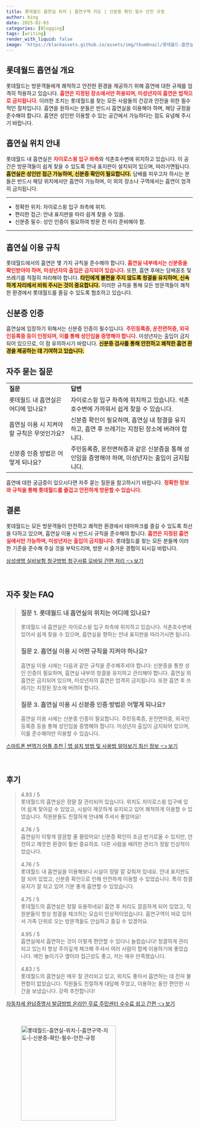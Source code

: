 ```yaml
---
title: 롯데월드 흡연실 위치 | 흡연구역 지도 | 신분증 확인 필수 안전 규정
author: bing
date: 2025-02-03
categories: [Blogging]
tags: [writing]
render_with_liquid: false
image: 'https://blackassets.github.io/assets/img/thumbnail/롯데월드-흡연실-위치-|-흡연구역-지도-|-신분증-확인-필수-안전-규정.webp'
---
```



<h2 id='롯데월드 흡연실 개요'>롯데월드 흡연실 개요</h2>

<p>롯데월드는 방문객들에게 쾌적하고 안전한 환경을 제공하기 위해 흡연에 대한 규제를 엄격히 적용하고 있습니다. <b><span style="color: #ee2323;">흡연은 지정된 장소에서만 허용되며, 미성년자의 흡연은 법적으로 금지됩니다.</span></b> 이러한 조치는 롯데월드를 찾는 모든 사람들의 건강과 안전을 위한 필수적인 절차입니다. 흡연을 원하시는 분들은 반드시 흡연실을 이용해야 하며, 해당 규정을 준수해야 합니다. 흡연은 성인만 이용할 수 있는 공간에서 가능하다는 점도 유념해 주시기 바랍니다.</p>

<h2 id='흡연실 위치 안내'>흡연실 위치 안내</h2>

<p>롯데월드 내 흡연실은 <b><span style="color: #ee2323;">자이로스윙 입구 좌측</span></b>와 석촌호수변에 위치하고 있습니다. 이 공간은 방문객들이 쉽게 찾을 수 있도록 안내 표지판이 설치되어 있으며, 따라가면됩니다. <b><span style="background-color: #ffe066;">흡연실은 성인만 접근 가능하며, 신분증 확인이 필요합니다.</span></b> 담배를 피우고자 하시는 분들은 반드시 해당 위치에서만 흡연이 가능하며, 이 외의 장소나 구역에서는 흡연이 엄격히 금지됩니다.</p>

<hr />

<ul>
    <li>정확한 위치: 자이로스윙 입구 좌측에 위치.</li>
    <li>편리한 접근: 안내 표지판을 따라 쉽게 찾을 수 있음.</li>
    <li>신분증 필수: 성인 인증이 필요하여 방문 전 미리 준비해야 함.</li>
</ul>

<hr />

<h2 id='흡연실 이용 규칙'>흡연실 이용 규칙</h2>

<p>롯데월드에서의 흡연은 몇 가지 규칙을 준수해야 합니다. <b><span style="color: #ee2323;">흡연실 내부에서는 신분증을 확인받아야 하며, 미성년자의 출입은 금지되어 있습니다.</span></b> 또한, 흡연 후에는 담배꽁초 및 쓰레기를 적절히 처리해야 합니다. <b><span style="background-color: #ffe066;">타인에게 불편을 주지 않도록 청결을 유지하며, 신속하게 자리에서 비워 주시는 것이 중요합니다.</span></b> 이러한 규칙을 통해 모든 방문객들이 쾌적한 환경에서 롯데월드를 즐길 수 있도록 협조하고 있습니다.</p>

<h2 id='신분증 인증'>신분증 인증</h2>

<p>흡연실에 입장하기 위해서는 신분증 인증이 필수입니다. <b><span style="color: #ee2323;">주민등록증, 운전면허증, 외국인등록증 등이 인정되며, 이를 통해 성인임을 증명해야 합니다.</span></b> 미성년자는 출입이 금지되어 있으므로, 이 점 유의하시기 바랍니다. <b><span style="background-color: #ffe066;">신분증 검사를 통해 안전하고 쾌적한 흡연 환경을 제공하는 데 기여하고 있습니다.</span></b></p>

<h2 id='자주 묻는 질문'>자주 묻는 질문</h2>

<table>
    <tr>
        <td><b>질문</b></td>
        <td><b>답변</b></td>
    </tr>
    <tr>
        <td>롯데월드 내 흡연실은 어디에 있나요?</td>
        <td>자이로스윙 입구 좌측에 위치하고 있습니다. 석촌호수변에 가까워서 쉽게 찾을 수 있습니다.</td>
    </tr>
    <tr>
        <td>흡연실 이용 시 지켜야 할 규칙은 무엇인가요?</td>
        <td>신분증 확인이 필요하며, 흡연실 내 청결을 유지하고, 흡연 후 쓰레기는 지정된 장소에 버려야 합니다.</td>
    </tr>
    <tr>
        <td>신분증 인증 방법은 어떻게 되나요?</td>
        <td>주민등록증, 운전면허증과 같은 신분증을 통해 성인임을 증명해야 하며, 미성년자는 출입이 금지됩니다.</td>
    </tr>
</table>

<p>흡연에 대한 궁금증이 있으시다면 자주 묻는 질문을 참고하시기 바랍니다. <b><span style="color: #ee2323;">정확한 정보와 규칙을 통해 롯데월드를 즐겁고 안전하게 방문할 수 있습니다.</span></b></p>

<h2 id='결론'>결론</h2>

<p>롯데월드는 모든 방문객들이 안전하고 쾌적한 환경에서 테마파크를 즐길 수 있도록 최선을 다하고 있으며, 흡연실 이용 시 반드시 규칙을 준수해야 합니다. <b><span style="color: #ee2323;">흡연은 지정된 흡연실에서만 가능하며, 미성년자는 출입이 금지됩니다.</span></b> 롯데월드를 찾는 모든 분들께 이러한 기준을 준수해 주실 것을 부탁드리며, 방문 시 즐거운 경험이 되시길 바랍니다.</p>


<p><a class="click-button" title="삼성생명 실비보험 청구방법 청구서류 모바일 간편 처리" href="https://blackassets.github.io/posts/%EC%82%BC%EC%84%B1%EC%83%9D%EB%AA%85-%EC%8B%A4%EB%B9%84%EB%B3%B4%ED%97%98-%EC%B2%AD%EA%B5%AC%EB%B0%A9%EB%B2%95-%EC%B2%AD%EA%B5%AC%EC%84%9C%EB%A5%98-%EB%AA%A8%EB%B0%94%EC%9D%BC-%EA%B0%84%ED%8E%B8-%EC%B2%98%EB%A6%AC/" rel="dofollow">삼성생명 실비보험 청구방법 청구서류 모바일 간편 처리 👈 보기</a></p><br>
<h2 id='자주_찾는_FAQ'>자주 찾는 FAQ</h2>
<div itemscope="" itemtype="https://schema.org/FAQPage"> 
<blockquote> 
<div itemscope="" itemprop="mainEntity" itemtype="https://schema.org/Question"> 
<h3 itemprop="name">질문 1. 롯데월드 내 흡연실의 위치는 어디에 있나요?</h3> 
<div itemscope="" itemprop="acceptedAnswer" itemtype="https://schema.org/Answer"> 
<span itemprop="text"> 
<p>롯데월드 내 흡연실은 자이로스윙 입구 좌측에 위치하고 있습니다. 석촌호수변에 있어서 쉽게 찾을 수 있으며, 흡연실을 향하는 안내 표지판을 따라가시면 됩니다.</p> 
</span> 
</div> 
</div> 

<div itemscope="" itemprop="mainEntity" itemtype="https://schema.org/Question"> 
<h3 itemprop="name">질문 2. 흡연실 이용 시 어떤 규칙을 지켜야 하나요?</h3> 
<div itemscope="" itemprop="acceptedAnswer" itemtype="https://schema.org/Answer"> 
<span itemprop="text"> 
<p>흡연실 이용 시에는 다음과 같은 규칙을 준수해주셔야 합니다: 신분증을 통한 성인 인증이 필요하며, 흡연실 내부의 청결을 유지하고 관리해야 합니다. 흡연실 외 흡연은 금지되어 있으며, 미성년자의 흡연은 엄격히 금지됩니다. 또한 흡연 후 쓰레기는 지정된 장소에 버려야 합니다.</p> 
</span> 
</div> 
</div> 

<div itemscope="" itemprop="mainEntity" itemtype="https://schema.org/Question"> 
<h3 itemprop="name">질문 3. 흡연실 이용 시 신분증 인증 방법은 어떻게 되나요?</h3> 
<div itemscope="" itemprop="acceptedAnswer" itemtype="https://schema.org/Answer"> 
<span itemprop="text"> 
<p>흡연실 이용 시에는 신분증 인증이 필요합니다. 주민등록증, 운전면허증, 외국인등록증 등을 통해 성인임을 증명해야 합니다. 미성년자 출입이 금지되어 있으며, 이를 준수해야만 이용할 수 있습니다.</p> 
</span> 
</div> 
</div> 
</blockquote> 
</div>
<p><a class="click-button" title="스마트폰 번역기 어플 추천 | 앱 설치 방법 및 사용법 알아보기 최신 정보" href="https://blackassets.github.io/posts/%EC%8A%A4%EB%A7%88%ED%8A%B8%ED%8F%B0-%EB%B2%88%EC%97%AD%EA%B8%B0-%EC%96%B4%ED%94%8C-%EC%B6%94%EC%B2%9C-%EC%95%B1-%EC%84%A4%EC%B9%98-%EB%B0%A9%EB%B2%95-%EB%B0%8F-%EC%82%AC%EC%9A%A9%EB%B2%95-%EC%95%8C%EC%95%84%EB%B3%B4%EA%B8%B0-%EC%B5%9C%EC%8B%A0-%EC%A0%95%EB%B3%B4/" rel="dofollow">스마트폰 번역기 어플 추천 | 앱 설치 방법 및 사용법 알아보기 최신 정보 👈 보기</a></p><br>
<h2 id='후기'>후기</h2>
<div itemscope itemtype="https://schema.org/Product">
  <blockquote>
  <div itemprop="review" itemscope itemtype="https://schema.org/Review">
      <div itemprop="reviewRating" itemscope itemtype="https://schema.org/Rating"> <span itemprop="ratingValue">4.93</span> / <span itemprop="bestRating">5</span> </div>
      <span itemprop="reviewBody">롯데월드의 흡연실은 정말 잘 관리되어 있습니다. 위치도 자이로스윙 입구에 있어 쉽게 찾아갈 수 있었고, 시설이 깨끗하게 유지되고 있어 쾌적하게 이용할 수 있었습니다. 직원분들도 친절하게 안내해 주셔서 좋았어요!</span>
  </div>
  <br>
  <div itemprop="review" itemscope itemtype="https://schema.org/Review">
      <div itemprop="reviewRating" itemscope itemtype="https://schema.org/Rating"> <span itemprop="ratingValue">4.76</span> / <span itemprop="bestRating">5</span> </div>
      <span itemprop="reviewBody">흡연실이 이렇게 깔끔할 줄 몰랐어요! 신분증 확인이 조금 번거로울 수 있지만, 안전하고 깨끗한 환경이 훨씬 중요하죠. 다른 사람을 배려한 관리가 정말 인상적이었습니다.</span>
  </div>
  <br>
  <div itemprop="review" itemscope itemtype="https://schema.org/Review">
      <div itemprop="reviewRating" itemscope itemtype="https://schema.org/Rating"> <span itemprop="ratingValue">4.76</span> / <span itemprop="bestRating">5</span> </div>
      <span itemprop="reviewBody">롯데월드 내 흡연실을 이용해보니 시설이 정말 잘 갖춰져 있네요. 안내 표지판도 잘 되어 있었고, 신분증 확인으로 인해 안전하게 이용할 수 있었습니다. 특히 청결 유지가 잘 되고 있어 기분 좋게 흡연할 수 있었습니다.</span>
  </div>
  <br>
  <div itemprop="review" itemscope itemtype="https://schema.org/Review">
      <div itemprop="reviewRating" itemscope itemtype="https://schema.org/Rating"> <span itemprop="ratingValue">4.75</span> / <span itemprop="bestRating">5</span> </div>
      <span itemprop="reviewBody">롯데월드의 흡연실은 정말 유용하네요! 흡연 후 처리도 깔끔하게 되어 있었고, 직원분들이 항상 청결을 체크하는 모습이 인상적이었습니다. 흡연구역이 따로 있어서 가족 단위로 오는 방문객들도 안심하고 즐길 수 있겠어요.</span>
  </div>
  <br>
  <div itemprop="review" itemscope itemtype="https://schema.org/Review">
      <div itemprop="reviewRating" itemscope itemtype="https://schema.org/Rating"> <span itemprop="ratingValue">4.95</span> / <span itemprop="bestRating">5</span> </div>
      <span itemprop="reviewBody">흡연실에서 흡연하는 것이 이렇게 편안할 수 있다니 놀랍습니다! 청결하게 관리되고 있는지 항상 주의깊게 체크해 주셔서 여러 사람이 함께 이용하기에 좋았습니다. 메인 놀이기구 옆이라 접근성도 좋고, 저는 매우 만족했습니다.</span>
  </div>
  <br>
  <div itemprop="review" itemscope itemtype="https://schema.org/Review">
      <div itemprop="reviewRating" itemscope itemtype="https://schema.org/Rating"> <span itemprop="ratingValue">4.83</span> / <span itemprop="bestRating">5</span> </div>
      <span itemprop="reviewBody">롯데월드의 흡연실은 매우 잘 관리되고 있고, 위치도 좋아서 흡연하는 데 전혀 불편함이 없었습니다. 직원들도 친절하게 대답해 주었고, 이용하는 동안 편안한 시간을 보냈습니다. 강력 추천합니다!</span>
  </div>
  </blockquote>
</div>
<p><a class="click-button" title="자동차세 완납증명서 발급방법 온라인 무료 주민센터 수수료 쉽고 간편" href="https://blackassets.github.io/posts/%EC%9E%90%EB%8F%99%EC%B0%A8%EC%84%B8-%EC%99%84%EB%82%A9%EC%A6%9D%EB%AA%85%EC%84%9C-%EB%B0%9C%EA%B8%89%EB%B0%A9%EB%B2%95-%EC%98%A8%EB%9D%BC%EC%9D%B8-%EB%AC%B4%EB%A3%8C-%EC%A3%BC%EB%AF%BC%EC%84%BC%ED%84%B0-%EC%88%98%EC%88%98%EB%A3%8C-%EC%89%BD%EA%B3%A0-%EA%B0%84%ED%8E%B8/" rel="dofollow">자동차세 완납증명서 발급방법 온라인 무료 주민센터 수수료 쉽고 간편 👈 보기</a></p><br>
<figure class="image"><img src="https://blackassets.github.io/assets/img/thumbnail/롯데월드-흡연실-위치-|-흡연구역-지도-|-신분증-확인-필수-안전-규정.webp" alt="롯데월드-흡연실-위치-|-흡연구역-지도-|-신분증-확인-필수-안전-규정" width="256" height="256"></figure>